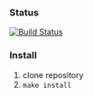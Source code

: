 ### Status
[![Build Status](https://travis-ci.org/sukhorukovmv/php-project-lvl1.png)](https://travis-ci.org/sukhorukovmv/php-project-lvl1)

### Install
1. clone repository
1. `make install`



